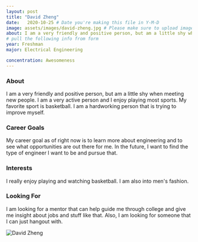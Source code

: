 ```yaml
---
layout: post
title: "David Zheng"
date:   2020-10-25 # Date you're making this file in Y-M-D
image: assets/images/david-zheng.jpg # Please make sure to upload image in /assets/images/fname-lastname.ext format 
about: I am a very friendly and positive person, but am a little shy when meeting new people. I am a very active person and I enjoy playing most sports. My favorite sport is basketball. I am a hardworking person that is trying to improve myself. # "Briefly describe yourself"
# pull the following info from form
year: Freshman 
major: Electrical Engineering

concentration: Awesomeness
---
```


### About

I am a very friendly and positive person, but am a little shy when meeting new people. I am a very active person and I enjoy playing most sports. My favorite sport is basketball. I am a hardworking person that is trying to improve myself.

### Career Goals

My career goal as of right now is to learn more about engineering and to see what opportunities are out there for me. In the future, I want to find the type of engineer I want to be and pursue that.

### Interests

I really enjoy playing and watching basketball. I am also into men's fashion.

### Looking For

I am looking for a mentor that can help guide me through college and give me insight about jobs and stuff like that. Also, I am looking for someone that I can just hangout with.

<div class="text-center my-5">
    <img src="{{ "assets/images/david-zheng.jpg" | absolute_url }}" alt="David Zheng" class="rounded post-img" />
</div>
